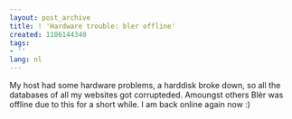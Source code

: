 ```yaml
---
layout: post_archive
title: ! 'Hardware trouble: bler offline'
created: 1106144340
tags:
- ''
lang: nl
---
```

My host had some hardware problems, a harddisk broke down, so all the databases of all my websites got corrupteded. Amoungst others Blèr was offline due to this for a short while. I am back online again now :)
